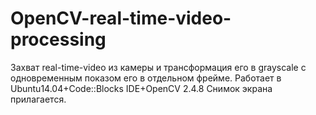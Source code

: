 # OpenCV-real-time-video-processing
Захват real-time-video из камеры и трансформация его в grayscale c одновременным показом его в отдельном фрейме.
Работает в Ubuntu14.04+Code::Blocks IDE+OpenCV 2.4.8
Снимок экрана прилагается.
